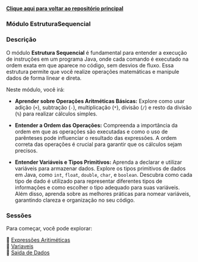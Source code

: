 #### [Clique aqui para voltar ao repositório principal](https://github.com/gabrielmelim/JAVA)
### Módulo EstruturaSequencial

### Descrição

O módulo **Estrutura Sequencial** é fundamental para entender a execução de instruções em um programa Java, onde cada comando é executado na ordem exata em que aparece no código, sem desvios de fluxo. Essa estrutura permite que você realize operações matemáticas e manipule dados de forma linear e direta.

Neste módulo, você irá:

- **Aprender sobre Operações Aritméticas Básicas:** Explore como usar adição (`+`), subtração (`-`), multiplicação (`*`), divisão (`/`) e resto da divisão (`%`) para realizar cálculos simples.
  
- **Entender a Ordem das Operações:** Compreenda a importância da ordem em que as operações são executadas e como o uso de parênteses pode influenciar o resultado das expressões. A ordem correta das operações é crucial para garantir que os cálculos sejam precisos.

- **Entender Variáveis e Tipos Primitivos:** Aprenda a declarar e utilizar variáveis para armazenar dados. Explore os tipos primitivos de dados em Java, como `int`, `float`, `double`, `char`, e `boolean`. Descubra como cada tipo de dado é utilizado para representar diferentes tipos de informações e como escolher o tipo adequado para suas variáveis. Além disso, aprenda sobre as melhores práticas para nomear variáveis, garantindo clareza e organização no seu código.

### Sessões

Para começar, você pode explorar:

📁 [Expressões Aritiméticas](https://github.com/gabrielmelim/JAVA/tree/EstruturaSequencial/Java/docs/Express%C3%B5es%20Aritm%C3%A9ticas)
<br>
📁 [Variaveis](https://github.com/gabrielmelim/JAVA/tree/EstruturaSequencial/Java/docs/TiposBasicosVariaveis)
<br>
📁 [Saida de Dados](https://github.com/gabrielmelim/JAVA/tree/EstruturaSequencial/Java/docs/SaidaDeDados)
